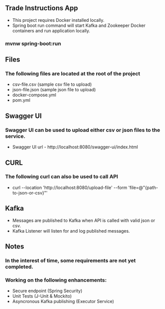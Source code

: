 ## Trade Instructions App
- This project requires Docker installed locally.
- Spring boot run command will start Kafka and Zookeeper Docker containers and run application locally.

### mvnw spring-boot:run

## Files
### The following files are located at the root of the project
- csv-file.csv (sample csv file to upload)
- json-file.json (sample json file to upload)
- docker-compose.yml
- pom.yml

## Swagger UI
### Swagger UI can be used to upload either csv or json files to the service.
- Swagger UI url - http://localhost:8080/swagger-ui/index.html

## CURL
### The following curl can also be used to call API
- curl --location 'http://localhost:8080/upload-file' --form 'file=@"{path-to-json-or-csv}"'

## Kafka
- Messages are published to Kafka when API is called with valid json or csv.
- Kafka Listener will listen for and log published messages.

## Notes
### In the interest of time, some requirements are not yet completed.  
### Working on the following enhancements:
- Secure endpoint (Spring Security)
- Unit Tests (J-Unit & Mockito)
- Asyncronous Kafka publishing (Executor Service)
